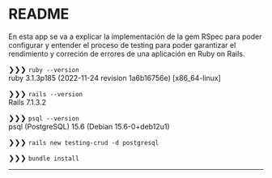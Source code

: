 # README

En esta app se va a explicar la implementación de la gem RSpec para poder configurar y entender el proceso de testing para poder garantizar el rendimiento y correción de errores de una aplicación en Ruby on Rails.

❯❯❯ ```ruby --version```  
ruby 3.1.3p185 (2022-11-24 revision 1a6b16756e) [x86_64-linux]

❯❯❯ ```rails --version```  
Rails 7.1.3.2

❯❯❯ ```psql --version```  
psql (PostgreSQL) 15.6 (Debian 15.6-0+deb12u1)

❯❯❯ ```rails new testing-crud -d postgresql```

❯❯❯ ```bundle install```

---
